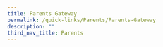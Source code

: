 ```yaml
---
title: Parents Gateway
permalink: /quick-links/Parents/Parents-Gateway
description: ""
third_nav_title: Parents
---
```

